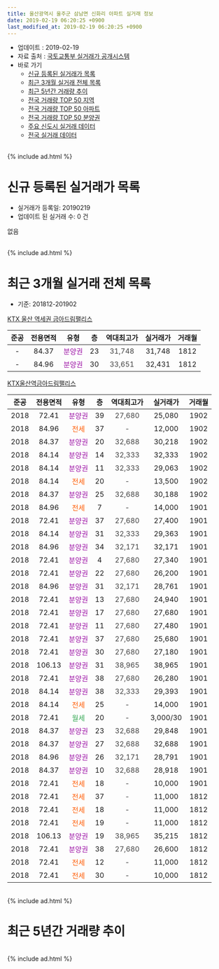 ```yaml
---
title: 울산광역시 울주군 삼남면 신화리 아파트 실거래 정보
date: 2019-02-19 06:20:25 +0900
last_modified_at: 2019-02-19 06:20:25 +0900
---
```


* 업데이트 : 2019-02-19
* 자료 출처 : [국토교통부 실거래가 공개시스템](http://rt.molit.go.kr)
* 바로 가기
    * [신규 등록된 실거래가 목록](#신규-등록된-실거래가-목록)
    * [최근 3개월 실거래 전체 목록](#최근-3개월-실거래-전체-목록)
    * [최근 5년간 거래량 추이](#최근-5년간-거래량-추이)
    * [전국 거래량 TOP 50 지역](https://ayogom.github.io/apt-trade-info/최근-3개월-전국에서-가장-거래가-많이-발생한-지역)
    * [전국 거래량 TOP 50 아파트](https://ayogom.github.io/apt-trade-info/최근-3개월-전국에서-가장-거래가-많이-발생한-아파트)
    * [전국 거래량 TOP 50 분양권](https://ayogom.github.io/apt-trade-info/최근-3개월-전국에서-가장-거래가-많이-발생한-분양권)
    * [주요 신도시 실거래 데이터](https://ayogom.github.io/apt-trade-info/주요-신도시)
    * [전국 실거래 데이터](https://ayogom.github.io/apt-trade-info/전국)
<br>
{% include ad.html %}
<br>

# 신규 등록된 실거래가 목록
* 실거래가 등록일: 20190219
* 업데이트 된 실거래 수: 0 건

없음

<br>
{% include ad.html %}
<br>

# 최근 3개월 실거래 전체 목록
* 기준: 201812-201902


[KTX 울산 역세권 금아드림팰리스](https://search.naver.com/search.naver?query=%EC%9A%B8%EC%82%B0%EA%B4%91%EC%97%AD%EC%8B%9C+%EC%9A%B8%EC%A3%BC%EA%B5%B0+%EC%82%BC%EB%82%A8%EB%A9%B4+%EC%8B%A0%ED%99%94%EB%A6%AC+KTX+%EC%9A%B8%EC%82%B0+%EC%97%AD%EC%84%B8%EA%B6%8C+%EA%B8%88%EC%95%84%EB%93%9C%EB%A6%BC%ED%8C%B0%EB%A6%AC%EC%8A%A4)

|준공|전용면적|유형|층|역대최고가|실거래가|거래월|
|:---:|:---:|:---:|:---:|:---:|:---:|:---:|
|-|84.37|<span style="color:#9C11A5">분양권</span>|23|<span style="color:#444444">31,748</span>|31,748|1812|
|-|84.96|<span style="color:#9C11A5">분양권</span>|30|<span style="color:#444444">33,651</span>|32,431|1812|

[KTX울산역금아드림팰리스](https://search.naver.com/search.naver?query=%EC%9A%B8%EC%82%B0%EA%B4%91%EC%97%AD%EC%8B%9C+%EC%9A%B8%EC%A3%BC%EA%B5%B0+%EC%82%BC%EB%82%A8%EB%A9%B4+%EC%8B%A0%ED%99%94%EB%A6%AC+KTX%EC%9A%B8%EC%82%B0%EC%97%AD%EA%B8%88%EC%95%84%EB%93%9C%EB%A6%BC%ED%8C%B0%EB%A6%AC%EC%8A%A4)

|준공|전용면적|유형|층|역대최고가|실거래가|거래월|
|:---:|:---:|:---:|:---:|:---:|:---:|:---:|
|2018|72.41|<span style="color:#9C11A5">분양권</span>|39|<span style="color:#444444">27,680</span>|25,080|1902|
|2018|84.96|<span style="color:#ff5a00">전세</span>|37|<span style="color:#444444">-</span>|12,000|1902|
|2018|84.37|<span style="color:#9C11A5">분양권</span>|20|<span style="color:#444444">32,688</span>|30,218|1902|
|2018|84.14|<span style="color:#9C11A5">분양권</span>|14|<span style="color:#444444">32,333</span>|32,333|1902|
|2018|84.14|<span style="color:#9C11A5">분양권</span>|11|<span style="color:#444444">32,333</span>|29,063|1902|
|2018|84.14|<span style="color:#ff5a00">전세</span>|20|<span style="color:#444444">-</span>|13,500|1902|
|2018|84.37|<span style="color:#9C11A5">분양권</span>|25|<span style="color:#444444">32,688</span>|30,188|1902|
|2018|84.96|<span style="color:#ff5a00">전세</span>|7|<span style="color:#444444">-</span>|14,000|1901|
|2018|72.41|<span style="color:#9C11A5">분양권</span>|37|<span style="color:#444444">27,680</span>|27,400|1901|
|2018|84.14|<span style="color:#9C11A5">분양권</span>|31|<span style="color:#444444">32,333</span>|29,363|1901|
|2018|84.96|<span style="color:#9C11A5">분양권</span>|34|<span style="color:#444444">32,171</span>|32,171|1901|
|2018|72.41|<span style="color:#9C11A5">분양권</span>|4|<span style="color:#444444">27,680</span>|27,340|1901|
|2018|72.41|<span style="color:#9C11A5">분양권</span>|22|<span style="color:#444444">27,680</span>|26,200|1901|
|2018|84.96|<span style="color:#9C11A5">분양권</span>|31|<span style="color:#444444">32,171</span>|28,761|1901|
|2018|72.41|<span style="color:#9C11A5">분양권</span>|13|<span style="color:#444444">27,680</span>|24,940|1901|
|2018|72.41|<span style="color:#9C11A5">분양권</span>|17|<span style="color:#444444">27,680</span>|27,680|1901|
|2018|72.41|<span style="color:#9C11A5">분양권</span>|11|<span style="color:#444444">27,680</span>|27,480|1901|
|2018|72.41|<span style="color:#9C11A5">분양권</span>|37|<span style="color:#444444">27,680</span>|25,680|1901|
|2018|72.41|<span style="color:#9C11A5">분양권</span>|30|<span style="color:#444444">27,680</span>|27,180|1901|
|2018|106.13|<span style="color:#9C11A5">분양권</span>|31|<span style="color:#444444">38,965</span>|38,965|1901|
|2018|72.41|<span style="color:#9C11A5">분양권</span>|38|<span style="color:#444444">27,680</span>|26,280|1901|
|2018|84.14|<span style="color:#9C11A5">분양권</span>|38|<span style="color:#444444">32,333</span>|29,393|1901|
|2018|84.14|<span style="color:#ff5a00">전세</span>|25|<span style="color:#444444">-</span>|14,000|1901|
|2018|72.41|<span style="color:#34a853">월세</span>|20|<span style="color:#444444">-</span>|3,000/30|1901|
|2018|84.37|<span style="color:#9C11A5">분양권</span>|23|<span style="color:#444444">32,688</span>|29,848|1901|
|2018|84.37|<span style="color:#9C11A5">분양권</span>|27|<span style="color:#444444">32,688</span>|32,688|1901|
|2018|84.96|<span style="color:#9C11A5">분양권</span>|26|<span style="color:#444444">32,171</span>|28,791|1901|
|2018|84.37|<span style="color:#9C11A5">분양권</span>|10|<span style="color:#444444">32,688</span>|28,918|1901|
|2018|72.41|<span style="color:#ff5a00">전세</span>|18|<span style="color:#444444">-</span>|10,000|1901|
|2018|72.41|<span style="color:#ff5a00">전세</span>|37|<span style="color:#444444">-</span>|11,000|1812|
|2018|72.41|<span style="color:#ff5a00">전세</span>|18|<span style="color:#444444">-</span>|11,000|1812|
|2018|72.41|<span style="color:#ff5a00">전세</span>|19|<span style="color:#444444">-</span>|11,000|1812|
|2018|106.13|<span style="color:#9C11A5">분양권</span>|19|<span style="color:#444444">38,965</span>|35,215|1812|
|2018|72.41|<span style="color:#9C11A5">분양권</span>|38|<span style="color:#444444">27,680</span>|26,600|1812|
|2018|72.41|<span style="color:#ff5a00">전세</span>|12|<span style="color:#444444">-</span>|11,000|1812|
|2018|72.41|<span style="color:#ff5a00">전세</span>|30|<span style="color:#444444">-</span>|10,000|1812|


<br>
{% include ad.html %}
<br>

# 최근 5년간 거래량 추이


<div style="width:100%;">
    <canvas id="deal_progress" height="200"></canvas>
</div>

<script>
new Chart(document.getElementById("deal_progress"), {
    type: 'line',
    data: {
        labels: ['201402','201403','201404','201405','201406','201407','201408','201409','201410','201411','201412','201501','201502','201503','201504','201505','201506','201507','201508','201509','201510','201511','201512','201601','201602','201603','201604','201605','201606','201607','201608','201609','201610','201611','201612','201701','201702','201703','201704','201705','201706','201707','201708','201709','201710','201711','201712','201801','201802','201803','201804','201805','201806','201807','201808','201809','201810','201811','201812','201901','201902'],
        datasets: [{
            label: '매매',
            pointRadius: 1,
            data: [0, 0, 0, 0, 0, 0, 0, 0, 0, 0, 0, 0, 0, 0, 0, 0, 0, 0, 0, 0, 0, 0, 0, 0, 0, 0, 0, 0, 0, 0, 0, 0, 0, 0, 0, 0, 0, 0, 0, 0, 0, 0, 0, 0, 0, 0, 0, 6, 3, 2, 0, 1, 0, 1, 0, 1, 6, 6, 4, 18, 5],
            borderColor: "rgba(255, 201, 14, 1)",
            backgroundColor: "rgba(255, 201, 14, 0.5)",
            fill: false,
            lineTension: 0
        },{
            label: '전월세',
            pointRadius: 1,
            data: [0, 0, 0, 0, 0, 0, 0, 0, 0, 0, 0, 0, 0, 0, 0, 0, 0, 0, 0, 0, 0, 0, 0, 0, 0, 0, 0, 0, 0, 0, 0, 0, 0, 0, 0, 0, 0, 0, 0, 0, 0, 0, 0, 0, 0, 0, 0, 0, 0, 0, 0, 0, 0, 0, 0, 0, 0, 2, 5, 4, 2],
            borderColor: "rgba(0, 141, 185, 1)",
            backgroundColor: "rgba(0, 141, 185, 0.5)",
            fill: false,
            lineTension: 0
        }
        ]
    },
    options: {
        responsive: true,
        title: {
            display: false
        },
        tooltips: {
            mode: 'index',
            intersect: false
        },
        hover: {
            mode: 'nearest',
            intersect: true
        },
        scales: {
            xAxes: [{
                display: true,
                scaleLabel: {
                    display: true,
                    labelString: '년/월'
                }
            }],
            yAxes: [{
                display: true,
                ticks: {
                    suggestedMin: 0,
                },
                scaleLabel: {
                    display: true,
                    labelString: '실거래 수'
                }
            }]
        }
    }
});

</script>


<br>
{% include ad.html %}
<br>

